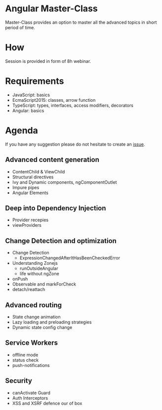 # Angular Master-Class

Master-Class provides an option to master all the advanced topics in short period of time.

# How

Session is provided in form of 8h webinar.

# Requirements

- JavaScript: basics
- EcmaScript2015: classes, arrow function
- TypeScript: types, interfaces, access modifiers, decorators
- Angular: basics

# Agenda

If you have any suggestion please do not hesitate to create an [issue](https://github.com/javascript-ru/angularpro-en/issues?q=is%3Aissue+is%3Aopen+sort%3Aupdated-desc).

## Advanced content generation
- ContentChild & ViewChild
- Structural directives
- Ivy and Dynamic components, ngComponentOutlet
- Impure pipes
- Angular Elements

## Deep into Dependency Injection
- Provider recepies
- viewProviders

## Change Detection and optimization
- Change Detection
  - ExpressionChangedAfterItHasBeenCheckedError
- Understanding Zonejs
  - runOutsideAngular
  - life without ngZone
- onPush 
- Observable and markForCheck
- detach/reattach

## Advanced routing
- State change animation
- Lazy loading and preloading strategies
- Dynamic state config change

## Service Workers
- offline mode
- status check
- push-notifications

## Security
- canActivate Guard
- Auth Interceptors
- XSS and XSRF defence our of box
